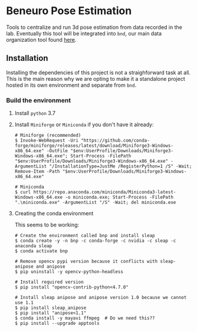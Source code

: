 # Beneuro Pose Estimation
Tools to centralize and run 3d pose estimation from data recorded in the lab. Eventually 
this tool will be integrated into `bnd`, our main data organization tool found [here](https://github.com/BeNeuroLab/beneuro_experimental_data_organization).

## Installation
Installing the dependencies of this project is not a straighforward task at all. This is 
the main reason why we are opting to make it a standalone project hosted in its own 
environment and separate from `bnd`. 

### Build the environment

1. Install `python` 3.7
2. Install `Miniforge` or `Miniconda` if you don't have it already:
    ```shell
    # Miniforge (recommended)
    $ Invoke-WebRequest -Uri "https://github.com/conda-forge/miniforge/releases/latest/download/Miniforge3-Windows-x86_64.exe" -OutFile "$env:UserProfile/Downloads/Miniforge3-Windows-x86_64.exe"; Start-Process -FilePath "$env:UserProfile/Downloads/Miniforge3-Windows-x86_64.exe" -ArgumentList "/InstallationType=JustMe /RegisterPython=1 /S" -Wait; Remove-Item -Path "$env:UserProfile/Downloads/Miniforge3-Windows-x86_64.exe"
    ```
   ```shell
   # Miniconda
   $ curl https://repo.anaconda.com/miniconda/Miniconda3-latest-Windows-x86_64.exe -o miniconda.exe; Start-Process -FilePath ".\miniconda.exe" -ArgumentList "/S" -Wait; del miniconda.exe
   ```

3. Creating the conda environment
  
    This seems to be working:
      ```shell
      # Create the environment called bnp and install sleap
      $ conda create -y -n bnp -c conda-forge -c nvidia -c sleap -c anaconda sleap
      $ conda activate bnp
   
      # Remove opencv pypi version because it conflicts with sleap-anipose and anipose
      $ pip uninstall -y opencv-python-headless 
   
      # Install required version
      $ pip install "opencv-contrib-python<4.7.0" 
   
      # Install sleap anipose and anipose version 1.0 because we cannot use 1.1
      $ pip install sleap_anipose
      $ pip install "anipose<1.1" 
      $ conda install -y mayavi ffmpeg  # Do we need this??
      $ pip install --upgrade apptools
      ```